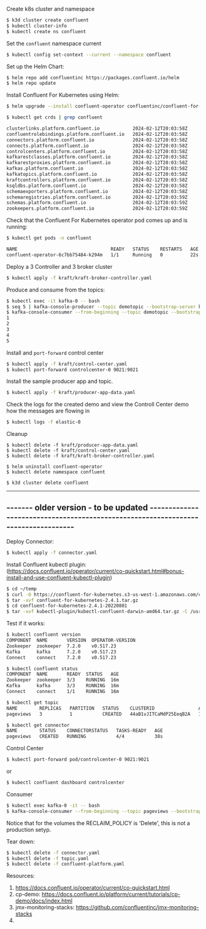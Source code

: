 Create k8s cluster and namespace

```bash
$ k3d cluster create confluent
$ kubectl cluster-info
$ kubectl create ns confluent
```

Set the `confluent` namespace current
```bash  
$ kubectl config set-context --current --namespace confluent
```

Set up the Helm Chart:
```bash
$ helm repo add confluentinc https://packages.confluent.io/helm
$ helm repo update
```

Install Confluent For Kubernetes using Helm:
```bash
$ helm upgrade --install confluent-operator confluentinc/confluent-for-kubernetes --set kRaftEnabled=true
```

```bash
$ kubectl get crds | grep confluent

clusterlinks.platform.confluent.io            2024-02-12T20:03:58Z
confluentrolebindings.platform.confluent.io   2024-02-12T20:03:58Z
connectors.platform.confluent.io              2024-02-12T20:03:58Z
connects.platform.confluent.io                2024-02-12T20:03:58Z
controlcenters.platform.confluent.io          2024-02-12T20:03:58Z
kafkarestclasses.platform.confluent.io        2024-02-12T20:03:58Z
kafkarestproxies.platform.confluent.io        2024-02-12T20:03:58Z
kafkas.platform.confluent.io                  2024-02-12T20:03:58Z
kafkatopics.platform.confluent.io             2024-02-12T20:03:58Z
kraftcontrollers.platform.confluent.io        2024-02-12T20:03:58Z
ksqldbs.platform.confluent.io                 2024-02-12T20:03:58Z
schemaexporters.platform.confluent.io         2024-02-12T20:03:58Z
schemaregistries.platform.confluent.io        2024-02-12T20:03:59Z
schemas.platform.confluent.io                 2024-02-12T20:03:59Z
zookeepers.platform.confluent.io              2024-02-12T20:03:59Z
```

Check that the Confluent For Kubernetes operator pod comes up and is running:

```bash
$ kubectl get pods -n confluent

NAME                                  READY   STATUS    RESTARTS   AGE
confluent-operator-6c7bb75484-k294m   1/1     Running   0          22s
```

Deploy a 3 Controller and 3 broker cluster

```bash
$ kubectl apply -f kraft/kraft-broker-controller.yaml
```

Produce and consume from the topics:

```bash
$ kubectl exec -it kafka-0 -- bash
$ seq 5 | kafka-console-producer --topic demotopic --bootstrap-server kafka.confluent.svc.cluster.local:9092
$ kafka-console-consumer --from-beginning --topic demotopic --bootstrap-server  kafka.confluent.svc.cluster.local:9092
1
2
3
4
5
```

Install and `port-forward` control center

```bash
$ kubectl apply -f kraft/control-center.yaml
$ kubectl port-forward controlcenter-0 9021:9021
```

Install the sample producer app and topic.

```bash
$ kubectl apply -f kraft/producer-app-data.yaml
```

Check the logs for the created demo and view the Controll Center demo how the messages are flowing in

```bash
$ kubectl logs -f elastic-0
```

Cleanup

```
$ kubectl delete -f kraft/producer-app-data.yaml
$ kubectl delete -f kraft/control-center.yaml
$ kubectl delete -f kraft/kraft-broker-controller.yaml

$ helm uninstall confluent-operator
$ kubectl delete namespace confluent

$ k3d cluster delete confluent
```








------------------------------------------------------------------------------------------------------------------------
------- older version - to be updated ----------------------------------------------------------------------------------
------------------------------------------------------------------------------------------------------------------------

Deploy Connector:

```bash
$ kubectl apply -f connector.yaml
```

Install Confluent kubectl plugin: (https://docs.confluent.io/operator/current/co-quickstart.html#bonus-install-and-use-confluent-kubectl-plugin)

```bash
$ cd ~/temp
$ curl -O https://confluent-for-kubernetes.s3-us-west-1.amazonaws.com/confluent-for-kubernetes-2.4.1.tar.gz
$ tar -xvf confluent-for-kubernetes-2.4.1.tar.gz
$ cd confluent-for-kubernetes-2.4.1-20220801
$ tar -xvf kubectl-plugin/kubectl-confluent-darwin-amd64.tar.gz -C /usr/local/bin/
```

Test if it works:

```bash
$ kubectl confluent version
COMPONENT  NAME       VERSION  OPERATOR-VERSION
Zookeeper  zookeeper  7.2.0    v0.517.23
Kafka      kafka      7.2.0    v0.517.23
Connect    connect    7.2.0    v0.517.23
```

```bash
$ kubectl confluent status
COMPONENT  NAME       READY  STATUS   AGE
Zookeeper  zookeeper  3/3    RUNNING  16m
Kafka      kafka      3/3    RUNNING  16m
Connect    connect    1/1    RUNNING  16m
```

```bash
$ kubectl get topic
NAME        REPLICAS   PARTITION   STATUS    CLUSTERID                AGE
pageviews   3          1           CREATED   44aB1vJITCaMdP25EeqB2A   11m
```

```bash
$ kubectl get connector
NAME        STATUS    CONNECTORSTATUS   TASKS-READY   AGE
pageviews   CREATED   RUNNING           4/4           38s
```

Control Center

```bash
$ kubectl port-forward pod/controlcenter-0 9021:9021
```
or

```bash
$ kubectl confluent dashboard controlcenter
```

Consumer

```bash
$ kubectl exec kafka-0 -it -- bash 
$ kafka-console-consumer --from-beginning --topic pageviews --bootstrap-server  kafka.confluent.svc.cluster.local:9071
```


Notice that for the volumes the RECLAIM_POLICY is 'Delete', this is not a production setyp.



Tear down:
```bash
$ kubectl delete -f connector.yaml
$ kubectl delete -f topic.yaml
$ kubectl delete -f confluent-platform.yaml
```





Resources:
1. https://docs.confluent.io/operator/current/co-quickstart.html
2. cp-demo: https://docs.confluent.io/platform/current/tutorials/cp-demo/docs/index.html
3. jmx-monitoring-stacks: https://github.com/confluentinc/jmx-monitoring-stacks
4. 